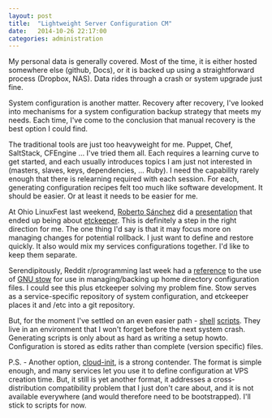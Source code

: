 ```yaml
---
layout: post
title:  "Lightweight Server Configuration CM"
date:   2014-10-26 22:17:00
categories: administration
---
```


My personal data is generally covered. Most of the time, it is either hosted
somewhere else (github, Docs), or it is backed up using a straightforward
process (Dropbox, NAS). Data rides through a crash or system upgrade just
fine.

System configuration is another matter. Recovery after recovery, I've looked
into mechanisms for a system configuration backup strategy that meets my needs.
Each time, I've come to the conclusion that manual recovery is the best option
I could find.

The traditional tools are just too heavyweight for me. Puppet, Chef, SaltStack,
CFEngine ... I've tried them all. Each requires a learning curve to get started,
and each usually introduces topics I am just not interested in (masters,
slaves, keys, dependencies, ... Ruby). I need the capability rarely enough
that there is relearning required with each session. For each, generating
configuration recipes felt too much like software development. It should be
easier. Or at least it needs to be easier for me.

At Ohio LinuxFest last weekend, [Roberto Sánchez][] did a [presentation][]
that ended up being about [etckeeper][]. This is definitely a step in the
right direction for me. The one thing I'd say is that it may focus more on
managing changes for potential rollback. I just want to define and restore
quickly. It also would mix my services configurations together. I'd like to
keep them separate.

[Roberto Sánchez]: http://www.ohiolinux.org/sessions/using-git-manage-your-systems-configuration
[presentation]: http://www.ohiolinux.org/sites/www.ohiolinux.org/files/sites/ohiolinux.org/files/slides/using_git_to_manage_your_systems_configuration_0.odp
[etckeeper]: https://joeyh.name/code/etckeeper/

Serendipitously, Reddit r/programming last week had a [reference][] to the use
of [GNU stow][] for use in managing/backing up home directory configuration
files. I could see this plus etckeeper solving my problem fine. Stow serves as
a service-specific repository of system configuration, and etckeeper places
it and /etc into a git repository.

[reference]: http://www.reddit.com/r/linux/comments/1f7sh4/gnu_stow_manage_your_usrlocal_with_ease/
[GNU stow]: http://www.gnu.org/software/stow/

But, for the moment I've settled on an even easier path - [shell][]
[scripts][]. They live in an environment that I won't forget before the next
system crash. Generating scripts is only about as hard as writing a setup
howto. Configuration is stored as edits rather than complete (version
specific) files.

[shell]: https://github.com/davesteele/server-setup-scripts/blob/master/pptpd/setup-pptp.sh
[scripts]: https://github.com/davesteele/server-setup-scripts/blob/master/tor/setup-tor-relay.sh

P.S. - Another option, [cloud-init][], is a strong contender. The format is
simple enough, and many services let you use it to define configuration at
VPS creation time. But, it still is yet another format, it addresses a
cross-distribution compatibility problem that I just don't care about, and
it is not available everywhere (and would therefore need to be bootstrapped).
I'll stick to scripts for now.

[cloud-init]: http://cloudinit.readthedocs.org/en/latest/
